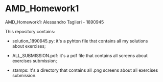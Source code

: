 # AMD_Homework1
AMD_Homework1: Alessandro Taglieri - 1890945

This repository contains:

- solution_1890945.py: it's a pyhton file that contains all my solutions about exercises;

- ALL_SUBMISSION.pdf: it's a pdf file that contains all screens about exercises submission;

- stamps: it's a directory that contains all .png screens about all exercises submission.
